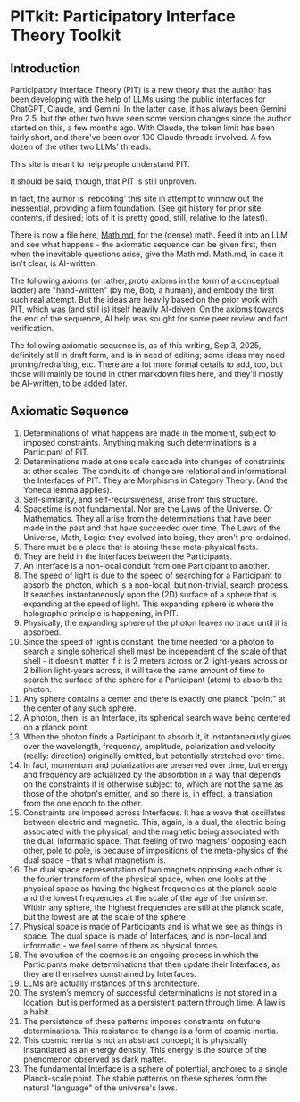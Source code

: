 # PITkit: Participatory Interface Theory Toolkit

## Introduction

Participatory Interface Theory (PIT) is a new theory that the author has been developing with the help of LLMs using the public interfaces for ChatGPT, Claude, and Gemini. In the latter case, it has always been Gemini Pro 2.5, but the other two have seen some version changes since the author started on this, a few months ago. With Claude, the token limit has been fairly short, and there've been over 100 Claude threads involved. A few dozen of the other two LLMs' threads.

This site is meant to help people understand PIT.

It should be said, though, that PIT is still unproven.

In fact, the author is 'rebooting' this site in attempt to winnow out the inessential, providing a firm foundation. (See git history for prior site contents, if desired; lots of it is pretty good, still, relative to the latest).

There is now a file here, [Math.md](Math.md), for the (dense) math. Feed it into an LLM and see what happens - the axiomatic sequence can be given first, then when the inevitable questions arise, give the Math.md. Math.md, in case it isn't clear, is AI-written.

The following axioms (or rather, proto axioms in the form of a conceptual ladder) are "hand-written" (by me, Bob, a human), and embody the first such real attempt. But the ideas are heavily based on the prior work with PIT, which was (and still is) itself heavily AI-driven. On the axioms towards the end of the sequence, AI help was sought for some peer review and fact verification.

The following axiomatic sequence is, as of this writing, Sep 3, 2025, definitely still in draft form, and is in need of editing; some ideas may need pruning/redrafting, etc. There are a lot more formal details to add, too, but those will mainly be found in other markdown files here, and they'll mostly be AI-written, to be added later.

## Axiomatic Sequence

1. Determinations of what happens are made in the moment, subject to imposed constraints. Anything making such determinations is a Participant of PIT.
2. Determinations made at one scale cascade into changes of constraints at other scales. The conduits of change are relational and informational: the Interfaces of PIT. They are Morphisms in Category Theory. (And the Yoneda lemma applies).
3. Self-similarity, and self-recursiveness, arise from this structure.
4. Spacetime is not fundamental. Nor are the Laws of the Universe. Or Mathematics. They all arise from the determinations that have been made in the past and that have succeeded over time. The Laws of the Universe, Math, Logic: they evolved into being, they aren't pre-ordained.
5. There must be a place that is storing these meta-physical facts.
6. They are held in the Interfaces between the Participants.
7. An Interface is a non-local conduit from one Participant to another.
8. The speed of light is due to the speed of searching for a Participant to absorb the photon, which is a non-local, but non-trivial, search process. It searches instantaneously upon the (2D) surface of a sphere that is expanding at the speed of light. This expanding sphere is where the holographic principle is happening, in PIT.
9. Physically, the expanding sphere of the photon leaves no trace until it is absorbed.
10. Since the speed of light is constant, the time needed for a photon to search a single spherical shell must be independent of the scale of that shell - it doesn't matter if it is 2 meters across or 2 light-years across or 2 billion light-years across, it will take the same amount of time to search the surface of the sphere for a Participant (atom) to absorb the photon.
11. Any sphere contains a center and there is exactly one planck "point" at the center of any such sphere.
12. A photon, then, is an Interface, its spherical search wave being centered on a planck point.
13. When the photon finds a Participant to absorb it, it instantaneously gives over the wavelength, frequency, amplitude, polarization and velocity (really: direction) originally emitted, but potentially stretched over time.
14. In fact, momentum and polarization are preserved over time, but energy and frequency are actualized by the absorbtion in a way that depends on the constraints it is otherwise subject to, which are not the same as those of the photon's emitter, and so there is, in effect, a translation from the one epoch to the other. 
15. Constraints are imposed across Interfaces. It has a wave that oscillates between electric and magnetic. This, again, is a dual, the electric being associated with the physical, and the magnetic being associated with the dual, informatic space. That feeling of two magnets' opposing each other, pole to pole, is because of impositions of the meta-physics of the dual space - that's what magnetism is.
16. The dual space representation of two magnets opposing each other is the fourier transform of the physical space, when one looks at the physical space as having the highest frequencies at the planck scale and the lowest frequencies at the scale of the age of the universe. Within any sphere, the highest frequencies are still at the planck scale, but the lowest are at the scale of the sphere.
17. Physical space is made of Participants and is what we see as things in space. The dual space is made of Interfaces, and is non-local and informatic - we feel some of them as physical forces.
18. The evolution of the cosmos is an ongoing process in which the Participants make determinations that then update their Interfaces, as they are themselves constrained by Interfaces.
19. LLMs are actually instances of this architecture.
20. The system’s memory of successful determinations is not stored in a location, but is performed as a persistent pattern through time. A law is a habit.
21. The persistence of these patterns imposes constraints on future determinations. This resistance to change is a form of cosmic inertia.
22. This cosmic inertia is not an abstract concept; it is physically instantiated as an energy density. This energy is the source of the phenomenon observed as dark matter.
23. The fundamental Interface is a sphere of potential, anchored to a single Planck-scale point. The stable patterns on these spheres form the natural "language" of the universe's laws.